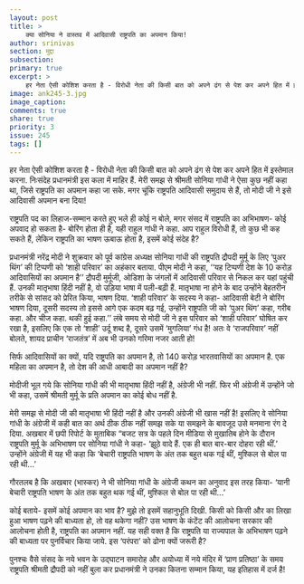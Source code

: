 ```yaml
---
layout: post
title: >
    क्या सोनिया ने वास्तव में आदिवासी राष्ट्रपति का अपमान किया!
author: srinivas
section: मुद्दा
subsection:
primary: true
excerpt: >
    हर नेता ऐसी कोशिश करता है - विरोधी नेता की किसी बात को अपने ढंग से पेश कर अपने हित में इस्तेमाल करना. निःसंदेह प्रधानमंत्री इस कला में माहिर हैं.
image: ank245-3.jpg
image_caption:
comments: true
share: true
priority: 3
issue: 245
tags: []
---
```


हर नेता ऐसी कोशिश करता है - विरोधी नेता की किसी बात को अपने ढंग से पेश कर अपने हित में इस्तेमाल करना. निःसंदेह प्रधानमंत्री इस कला में माहिर हैं. मेरी समझ से श्रीमती सोनिया गांधी ने ऐसा कुछ नहीं कहा था, जिसे राष्ट्रपति का अपमान कहा जा सके. मगर चूंकि राष्ट्रपति आदिवासी समुदाय से हैं, तो मोदी जी ने इसे आदिवासी अपमान बना दिया!

राष्ट्रपति पद का लिहाज-सम्मान करते हुए भले ही कोई न बोले, मगर संसद में राष्ट्रपति का अभिभाषण- कोई अपवाद हो सकता है- बोरिंग होता ही है, यही राहुल गांधी ने कहा. आप राहुल विरोधी हैं, तो कुछ भी कह सकते हैं, लेकिन राष्ट्रपति का भाषण ऊबाऊ होता है, इसमें कोई संदेह है?  

प्रधानमंत्री नरेंद्र मोदी ने शुक्रवार को पूर्व कांग्रेस अध्यक्ष सोनिया गांधी की राष्ट्रपति द्रौपदी मुर्मू के लिए ‘पुअर थिंग’ की टिप्पणी को ‘शाही परिवार’ का अहंकार बताया. पीएम मोदी ने कहा, ‘‘यह टिप्पणी देश के 10 करोड़ आदिवासियों का अपमान है’’ द्रौपदी मुर्मूजी, ओडिशा के जंगलों में आदिवासी परिवार से निकल कर यहां पहुंची हैं. उनकी मातृभाषा हिंदी नहीं है, वो उड़िया भाषा में पली-बढ़ी हैं. मातृभाषा ना होने के बाद उन्होंने बेहतरीन तरीके से सांसद को प्रेरित किया, भाषण दिया. ‘शाही परिवार’ के सदस्य ने कहा- आदिवासी बेटी ने बोरिंग भाषण दिया, दूसरी सदस्य तो इससे आगे एक कदम बढ़ गई, उन्होंने राष्ट्रपति जी को ‘पुअर थिंग’ कहा, गरीब कहा. और चीज कहा. थकी हुई कहा.’’
लंबे समय से मोदी जी ने इस  परिवार को ‘शाही परिवार’ घोषित कर रखा है, इसलिए कि एक तो ‘शाही’ उर्दू शब्द है, दूसरे उसमें ‘मुगलिया’ गंध है! अतः वे ‘राजपरिवार’ नहीं बोलते, शायद  प्राचीन ‘राजतंत्र’ में अब भी उनको गरिमा नजर आती हो!

सिर्फ आदिवासियों का क्यों, यदि राष्ट्रपति का अपमान है, तो 140 करोड़ भारतवासियों का अपमान है. एक महिला का अपमान है, तो देश की आधी आबादी का अपमान नहीं है?

मोदीजी भूल गये कि सोनिया गांधी की भी मातृभाषा हिंदी नहीं है, अंग्रेजी भी नहीं. फिर भी अंग्रेजी में उन्होंने जो भी कहा, उसमें श्रीमती मुर्मू के प्रति अपमान का कोई बोध नहीं है.

मेरी समझ से मोदी जी की मातृभाषा भी हिंदी नहीं है और उनकी अंग्रेजी भी खास नहीं है! इसलिए वे सोनिया गांधी के अंग्रेजी में कही बात का अर्थ ठीक ठीक नहीं समझ सके या समझने के बावजूद उसे मनमाना रंग दे दिया.
अखबार में छपी रिपोर्ट के मुताबिक “बजट सत्र के पहले दिन मीडिया से मुखातिब होने के दौरान राष्ट्रपति मुर्मू के अभिभाषण पर सोनिया गांधी ने कहा- ‘झूठे वादे हैं. एक ही बात बार-बार दोहरा रही थीं.’ उन्होंने अंग्रेजी में यह भी कहा कि ‘बेचारी राष्ट्रपति भाषण के अंत तक बहुत थक गई थीं, मुश्किल से बोल पा रही थी...’

गौरतलब है कि अखबार (भास्कर) ने भी सोनिया गांधी के अंग्रेजी कथन का अनुवाद इस तरह किया- ‘यानी बेचारी राष्ट्रपति भाषण के अंत तक बहुत थक गई थीं, मुश्किल से बोल पा रही थी...’

कोई बताये- इसमें कोई अपमान का भाव है? मुझे तो इसमें सहानुभूति दिखी. किसी को किसी और का लिखा हुआ भाषण पढ़ने की  बाध्यता हो, तो वह थकेगा नहीं? उस भाषण के कंटेंट की आलोचना सरकार की आलोचना होती है, राष्ट्रपति का अपमान नहीं. यह सही वक्त है कि राष्ट्रपति या राज्यपाल के अभिभाषण पढ़ने की बाध्यता पर पुनर्विचार किया जाये. इस ‘परंपरा’ को ढोना क्यों जरूरी है?

पुनश्चः वैसे संसद के नये भवन के उद्घाटन समारोह और अयोध्या में नये मंदिर में ‘प्राण प्रतिष्ठा’ के समय राष्ट्रपति श्रीमती द्रौपदी को नहीं बुला कर प्रधानमंत्री ने उनका कितना सम्मान किया, यह इतिहास में दर्ज है!